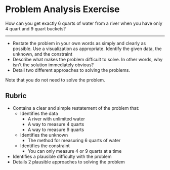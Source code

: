 # Problem Analysis Exercise

How can you get exactly 6 quarts of water from a river when you have only 4 quart and 9 quart buckets?

---

* Restate the problem in your own words as simply and clearly as possible. Use a visualization as appropriate. Identify the given data, the unknown, and the constraint
* Describe what makes the problem difficult to solve. In other words, why isn't the solution immediately obvious?
* Detail two different approaches to solving the problems.

Note that you do not need to solve the problem.

## Rubric

* Contains a clear and simple restatement of the problem that:
  * Identifies the data
    * A river with unlimited water
    * A way to measure 4 quarts
    * A way to measure 9 quarts
  * Identifies the unknown
    * The method for measuring 6 quarts of water
  * Identifies the constraint
    * You can only measure 4 or 9 quarts at a time
* Identifies a plausible difficulty with the problem
* Details 2 plausible approaches to solving the problem
